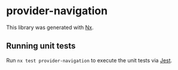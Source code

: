 # provider-navigation

This library was generated with [Nx](https://nx.dev).

## Running unit tests

Run `nx test provider-navigation` to execute the unit tests via [Jest](https://jestjs.io).
